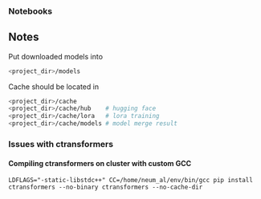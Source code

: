 ### Notebooks

## Notes

Put downloaded models into

```sh
<project_dir>/models
```

Cache should be located in

```sh
<project_dir>/cache
<project_dir>/cache/hub    # hugging face
<project_dir>/cache/lora   # lora training
<project_dir>/cache/models # model merge result
```

### Issues with ctransformers

#### Compiling ctransformers on cluster with custom GCC

```shell
LDFLAGS="-static-libstdc++" CC=/home/neum_al/env/bin/gcc pip install ctransformers --no-binary ctransformers --no-cache-dir
```